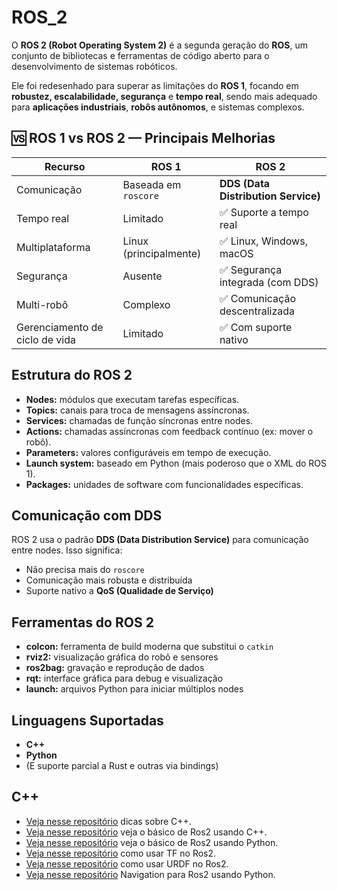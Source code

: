 # ROS_2

O **ROS 2 (Robot Operating System 2)** é a segunda geração do **ROS**, um conjunto de bibliotecas e ferramentas de código aberto para o desenvolvimento de sistemas robóticos.

Ele foi redesenhado para superar as limitações do **ROS 1**, focando em **robustez, escalabilidade, segurança** e **tempo real**, sendo mais adequado para **aplicações industriais**, **robôs autônomos**, e sistemas complexos.


## 🆚 ROS 1 vs ROS 2 — Principais Melhorias

| Recurso                        | ROS 1                  | ROS 2                               |
| ------------------------------ | ---------------------- | ----------------------------------- |
| Comunicação                    | Baseada em `roscore`   | **DDS (Data Distribution Service)** |
| Tempo real                     | Limitado               | ✅ Suporte a tempo real              |
| Multiplataforma                | Linux (principalmente) | ✅ Linux, Windows, macOS             |
| Segurança                      | Ausente                | ✅ Segurança integrada (com DDS)     |
| Multi-robô                     | Complexo               | ✅ Comunicação descentralizada       |
| Gerenciamento de ciclo de vida | Limitado               | ✅ Com suporte nativo                |


## Estrutura do ROS 2

* **Nodes:** módulos que executam tarefas específicas.
* **Topics:** canais para troca de mensagens assíncronas.
* **Services:** chamadas de função síncronas entre nodes.
* **Actions:** chamadas assíncronas com feedback contínuo (ex: mover o robô).
* **Parameters:** valores configuráveis em tempo de execução.
* **Launch system:** baseado em Python (mais poderoso que o XML do ROS 1).
* **Packages:** unidades de software com funcionalidades específicas.


## Comunicação com DDS

ROS 2 usa o padrão **DDS (Data Distribution Service)** para comunicação entre nodes. Isso significa:

* Não precisa mais do `roscore`
* Comunicação mais robusta e distribuída
* Suporte nativo a **QoS (Qualidade de Serviço)**


## Ferramentas do ROS 2

* **colcon:** ferramenta de build moderna que substitui o `catkin`
* **rviz2:** visualização gráfica do robô e sensores
* **ros2bag:** gravação e reprodução de dados
* **rqt:** interface gráfica para debug e visualização
* **launch:** arquivos Python para iniciar múltiplos nodes


## Linguagens Suportadas

* **C++**
* **Python**
* (E suporte parcial a Rust e outras via bindings)


 ## C++
* [Veja nesse repositório](https://github.com/marcospontoexe/ROS_2/tree/main/C%2B%2B) dicas sobre C++.
* [Veja nesse repositório](https://github.com/marcospontoexe/ROS_2/tree/main/ROS2%20Basics%20in%205%20Days%20(C%2B%2B)) veja o básico de Ros2 usando C++.
* [Veja nesse repositório](https://github.com/marcospontoexe/ROS_2/tree/main/ROS2%20Basics%20in%205%20Days%20(Python)) veja o básico de Ros2 usando Python.
* [Veja nesse repositório](https://github.com/marcospontoexe/ROS_2/tree/main/tf) como usar TF no Ros2.
* [Veja nesse repositório](https://github.com/marcospontoexe/ROS_2/tree/main/URDF%20for%20Robot%20Modeling%20in%20ROS2) como usar URDF no Ros2.
* [Veja nesse repositório](https://github.com/marcospontoexe/ROS_2/tree/main/ROS2%20Navigation%20(python)) Navigation para Ros2 usando Python.

